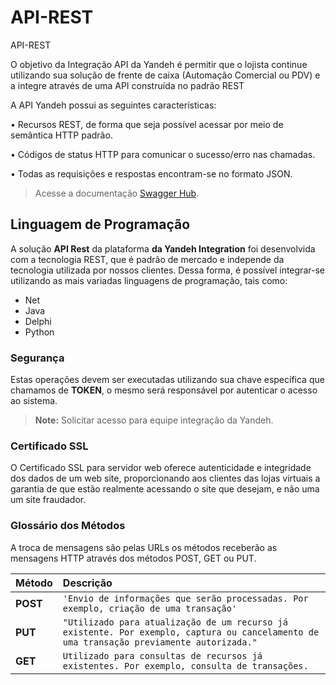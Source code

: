 # API-REST

API-REST

O objetivo da Integração API da Yandeh é permitir que o lojista continue utilizando sua solução de frente de caixa \(Automação Comercial ou PDV\) e a integre através de uma API construída no padrão REST

A API Yandeh possui as seguintes características:

• Recursos REST, de forma que seja possível acessar por meio de semântica HTTP padrão.

• Códigos de status HTTP para comunicar o sucesso/erro nas chamadas.

• Todas as requisições e respostas encontram-se no formato JSON.

> Acesse a documentação [Swagger Hub](https://app.swaggerhub.com/apis/orseni/yandeh-integration/1.2#/).

## Linguagem de Programação  <a id="linguagem-de-programa&#xE7;&#xE3;o"></a>

A solução **API Rest** da plataforma **da Yandeh Integration** foi desenvolvida com a tecnologia REST, que é padrão de mercado e independe da tecnologia utilizada por nossos clientes. Dessa forma, é possível integrar-se utilizando as mais variadas linguagens de programação, tais como:

* Net
* Java
* Delphi
* Python

### Segurança  <a id="seguran&#xE7;a"></a>

Estas operações devem ser executadas utilizando sua chave específica que chamamos de **TOKEN**, o mesmo será responsável por autenticar o acesso ao sistema.

> **Note:** Solicitar acesso para equipe integração da Yandeh.

### Certificado SSL  <a id="certificado-ssl"></a>

O Certificado SSL para servidor web oferece autenticidade e integridade dos dados de um web site, proporcionando aos clientes das lojas virtuais a garantia de que estão realmente acessando o site que desejam, e não uma um site fraudador.

### Glossário dos Métodos  <a id="gloss&#xE1;rio-dos-m&#xE9;todos"></a>

A troca de mensagens são pelas URLs os métodos receberão as mensagens HTTP através dos métodos POST, GET ou PUT.

| Método | Descrição |
| :--- | :--- |
| **POST** | `'Envio de informações que serão processadas. Por exemplo, criação de uma transação'` |
| **PUT** | `"Utilizado para atualização de um recurso já existente. Por exemplo, captura ou cancelamento de uma transação previamente autorizada."` |
| **GET** | `Utilizado para consultas de recursos já existentes. Por exemplo, consulta de transações.` |

